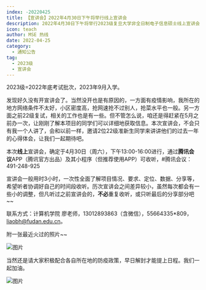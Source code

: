 ```yaml
---
index: -20220425
title: 【宣讲会】2022年4月30日下午将举行线上宣讲会
description: 2022年4月30日下午将举行2023级复旦大学非全日制电子信息硕士线上宣讲会
icon: teach
author: MSE 热线
date: 2022-04-25
category:
  - 通知公告
tag:
  - 2023级
  - 宣讲会
---
```


2023级=2022年底考试批次，2023年9月入学。

发现好久没有开宣讲会了。当然没开也是有原因的，一方面有疫情影响，我所在的地方网络条件不太好，小区密度高，抢网速抢不过别人，抢菜水平也一般。另一方面之前22级复试，相关的工作也是有一些。但不管怎么说，咱还是得赶紧在5月之前办一次，让刚刚了解本项目的同学们可以详细地获取信息。本次宣讲会，不会只有我一个人讲了，会和以前一样，邀请2位22级准新生同学来讲讲他们的过去一年的心得体会，让我们一起期待吧。

本次**线上**宣讲会，确定于4月30日（周六），下午13:00-16:00进行，通过**腾讯会议**APP（腾讯官方出品）及其小程序（但推荐使用APP）可收听，#腾讯会议：491-248-925

宣讲会一般用时3小时，一次性全面了解项目情况、要求、定位、数据、分享等，希望听者协调好自己的时间段收听。历次宣讲会之间差异较小，虽然每次都会有一些小的调整，但凡听过之前宣讲会的，**不必**重复收听，或只听最后的分享部分吧~~

联系方式：计算机学院 廖老师，13012893863（含微信），55664335*809，liaobh@fudan.edu.cn。


附一张最近火过的照片~~

![图片](https://zhuye-1308301598.file.myqcloud.com/markdown/640.png)

当然还是请大家积极配合各自所在地的防疫政策，早日解封才能提上日程。我们一起加油。

![图片](https://zhuye-1308301598.file.myqcloud.com/markdown/640.jpeg)